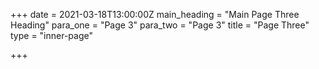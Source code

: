 +++
date = 2021-03-18T13:00:00Z
main_heading = "Main Page Three Heading"
para_one = "Page 3"
para_two = "Page 3"
title = "Page Three"
type = "inner-page"

+++
